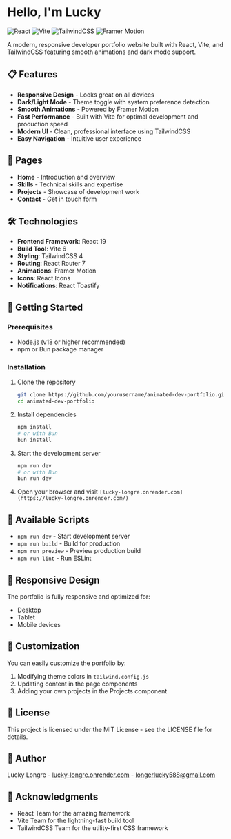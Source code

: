# Hello, I'm Lucky

![React](https://img.shields.io/badge/React-19.0.0-blue)
![Vite](https://img.shields.io/badge/Vite-6.2.0-purple)
![TailwindCSS](https://img.shields.io/badge/TailwindCSS-4.0.14-teal)
![Framer Motion](https://img.shields.io/badge/Framer_Motion-12.5.0-orange)

A modern, responsive developer portfolio website built with React, Vite, and TailwindCSS featuring smooth animations and dark mode support.

## 📋 Features

- **Responsive Design** - Looks great on all devices
- **Dark/Light Mode** - Theme toggle with system preference detection
- **Smooth Animations** - Powered by Framer Motion
- **Fast Performance** - Built with Vite for optimal development and production speed
- **Modern UI** - Clean, professional interface using TailwindCSS
- **Easy Navigation** - Intuitive user experience

## 🚀 Pages

- **Home** - Introduction and overview
- **Skills** - Technical skills and expertise
- **Projects** - Showcase of development work
- **Contact** - Get in touch form

## 🛠️ Technologies

- **Frontend Framework**: React 19
- **Build Tool**: Vite 6
- **Styling**: TailwindCSS 4
- **Routing**: React Router 7
- **Animations**: Framer Motion
- **Icons**: React Icons
- **Notifications**: React Toastify

## 🏁 Getting Started

### Prerequisites

- Node.js (v18 or higher recommended)
- npm or Bun package manager

### Installation

1. Clone the repository
   ```bash
   git clone https://github.com/yourusername/animated-dev-portfolio.git
   cd animated-dev-portfolio
   ```

2. Install dependencies
   ```bash
   npm install
   # or with Bun
   bun install
   ```

3. Start the development server
   ```bash
   npm run dev
   # or with Bun
   bun run dev
   ```

4. Open your browser and visit `[lucky-longre.onrender.com](https://lucky-longre.onrender.com/)`

## 🔧 Available Scripts

- `npm run dev` - Start development server
- `npm run build` - Build for production
- `npm run preview` - Preview production build
- `npm run lint` - Run ESLint

## 📱 Responsive Design

The portfolio is fully responsive and optimized for:
- Desktop
- Tablet
- Mobile devices

## 🎨 Customization

You can easily customize the portfolio by:
1. Modifying theme colors in `tailwind.config.js`
2. Updating content in the page components
3. Adding your own projects in the Projects component

## 📄 License

This project is licensed under the MIT License - see the LICENSE file for details.

## 👤 Author

Lucky Longre - [lucky-longre.onrender.com](https://lucky-longre.onrender.com/) - longerlucky588@gmail.com

## 🙏 Acknowledgments

- React Team for the amazing framework
- Vite Team for the lightning-fast build tool
- TailwindCSS Team for the utility-first CSS framework
